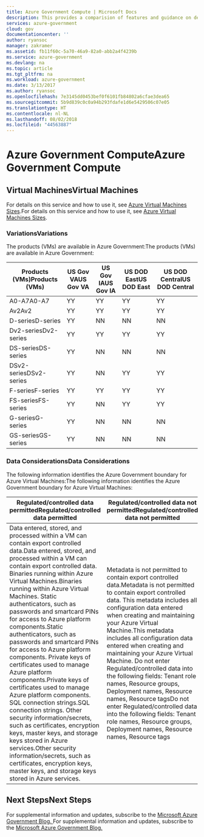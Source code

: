 ```yaml
---
title: Azure Government Compute | Microsoft Docs
description: This provides a comparision of features and guidance on developing applications for Azure Government
services: azure-government
cloud: gov
documentationcenter: ''
author: ryansoc
manager: zakramer
ms.assetid: fb11f60c-5a70-46a9-82a0-abb2a4f4239b
ms.service: azure-government
ms.devlang: na
ms.topic: article
ms.tgt_pltfrm: na
ms.workload: azure-government
ms.date: 3/13/2017
ms.author: ryansoc
ms.openlocfilehash: 7e3145dd0453bef0f6101fb84802a6cfae3dea65
ms.sourcegitcommit: 5b9d839c0c0a94b293fdafe1d6e5429506c07e05
ms.translationtype: HT
ms.contentlocale: nl-NL
ms.lasthandoff: 08/02/2018
ms.locfileid: "44563887"
---
```

# <a name="azure-government-compute"></a><span data-ttu-id="56a14-103">Azure Government Compute</span><span class="sxs-lookup"><span data-stu-id="56a14-103">Azure Government Compute</span></span>
## <a name="virtual-machines"></a><span data-ttu-id="56a14-104">Virtual Machines</span><span class="sxs-lookup"><span data-stu-id="56a14-104">Virtual Machines</span></span>
<span data-ttu-id="56a14-105">For details on this service and how to use it, see [Azure Virtual Machines Sizes](../virtual-machines/windows/sizes.md?toc=%2fazure%2fvirtual-machines%2fwindows%2ftoc.json).</span><span class="sxs-lookup"><span data-stu-id="56a14-105">For details on this service and how to use it, see [Azure Virtual Machines Sizes](../virtual-machines/windows/sizes.md?toc=%2fazure%2fvirtual-machines%2fwindows%2ftoc.json).</span></span>

### <a name="variations"></a><span data-ttu-id="56a14-106">Variations</span><span class="sxs-lookup"><span data-stu-id="56a14-106">Variations</span></span>
<span data-ttu-id="56a14-107">The products (VMs) are available in Azure Government:</span><span class="sxs-lookup"><span data-stu-id="56a14-107">The products (VMs) are available in Azure Government:</span></span>

| <span data-ttu-id="56a14-108">Products (VMs)</span><span class="sxs-lookup"><span data-stu-id="56a14-108">Products (VMs)</span></span> | <span data-ttu-id="56a14-109">US Gov VA</span><span class="sxs-lookup"><span data-stu-id="56a14-109">US Gov VA</span></span> | <span data-ttu-id="56a14-110">US Gov IA</span><span class="sxs-lookup"><span data-stu-id="56a14-110">US Gov IA</span></span> | <span data-ttu-id="56a14-111">US DOD East</span><span class="sxs-lookup"><span data-stu-id="56a14-111">US DOD East</span></span> | <span data-ttu-id="56a14-112">US DOD Central</span><span class="sxs-lookup"><span data-stu-id="56a14-112">US DOD Central</span></span>
| --- | --- | --- |--- |--- |
| <span data-ttu-id="56a14-113">A0-A7</span><span class="sxs-lookup"><span data-stu-id="56a14-113">A0-A7</span></span> |<span data-ttu-id="56a14-114">Y</span><span class="sxs-lookup"><span data-stu-id="56a14-114">Y</span></span> |<span data-ttu-id="56a14-115">Y</span><span class="sxs-lookup"><span data-stu-id="56a14-115">Y</span></span> |<span data-ttu-id="56a14-116">Y</span><span class="sxs-lookup"><span data-stu-id="56a14-116">Y</span></span> |<span data-ttu-id="56a14-117">Y</span><span class="sxs-lookup"><span data-stu-id="56a14-117">Y</span></span> |<span data-ttu-id="56a14-118">Y</span><span class="sxs-lookup"><span data-stu-id="56a14-118">Y</span></span> |
| <span data-ttu-id="56a14-119">Av2</span><span class="sxs-lookup"><span data-stu-id="56a14-119">Av2</span></span> |<span data-ttu-id="56a14-120">Y</span><span class="sxs-lookup"><span data-stu-id="56a14-120">Y</span></span> |<span data-ttu-id="56a14-121">Y</span><span class="sxs-lookup"><span data-stu-id="56a14-121">Y</span></span> |<span data-ttu-id="56a14-122">Y</span><span class="sxs-lookup"><span data-stu-id="56a14-122">Y</span></span> |<span data-ttu-id="56a14-123">Y</span><span class="sxs-lookup"><span data-stu-id="56a14-123">Y</span></span> |<span data-ttu-id="56a14-124">Y</span><span class="sxs-lookup"><span data-stu-id="56a14-124">Y</span></span> |
| <span data-ttu-id="56a14-125">D-series</span><span class="sxs-lookup"><span data-stu-id="56a14-125">D-series</span></span> |<span data-ttu-id="56a14-126">Y</span><span class="sxs-lookup"><span data-stu-id="56a14-126">Y</span></span> |<span data-ttu-id="56a14-127">N</span><span class="sxs-lookup"><span data-stu-id="56a14-127">N</span></span> |<span data-ttu-id="56a14-128">N</span><span class="sxs-lookup"><span data-stu-id="56a14-128">N</span></span> |<span data-ttu-id="56a14-129">N</span><span class="sxs-lookup"><span data-stu-id="56a14-129">N</span></span> |
| <span data-ttu-id="56a14-130">Dv2-series</span><span class="sxs-lookup"><span data-stu-id="56a14-130">Dv2-series</span></span> |<span data-ttu-id="56a14-131">Y</span><span class="sxs-lookup"><span data-stu-id="56a14-131">Y</span></span> |<span data-ttu-id="56a14-132">Y</span><span class="sxs-lookup"><span data-stu-id="56a14-132">Y</span></span> |<span data-ttu-id="56a14-133">Y</span><span class="sxs-lookup"><span data-stu-id="56a14-133">Y</span></span> |<span data-ttu-id="56a14-134">Y</span><span class="sxs-lookup"><span data-stu-id="56a14-134">Y</span></span> |
| <span data-ttu-id="56a14-135">DS-series</span><span class="sxs-lookup"><span data-stu-id="56a14-135">DS-series</span></span> |<span data-ttu-id="56a14-136">Y</span><span class="sxs-lookup"><span data-stu-id="56a14-136">Y</span></span> |<span data-ttu-id="56a14-137">N</span><span class="sxs-lookup"><span data-stu-id="56a14-137">N</span></span> |<span data-ttu-id="56a14-138">N</span><span class="sxs-lookup"><span data-stu-id="56a14-138">N</span></span> |<span data-ttu-id="56a14-139">N</span><span class="sxs-lookup"><span data-stu-id="56a14-139">N</span></span> |
| <span data-ttu-id="56a14-140">DSv2-series</span><span class="sxs-lookup"><span data-stu-id="56a14-140">DSv2-series</span></span> |<span data-ttu-id="56a14-141">Y</span><span class="sxs-lookup"><span data-stu-id="56a14-141">Y</span></span> |<span data-ttu-id="56a14-142">N</span><span class="sxs-lookup"><span data-stu-id="56a14-142">N</span></span> |<span data-ttu-id="56a14-143">Y</span><span class="sxs-lookup"><span data-stu-id="56a14-143">Y</span></span> |<span data-ttu-id="56a14-144">Y</span><span class="sxs-lookup"><span data-stu-id="56a14-144">Y</span></span> |
| <span data-ttu-id="56a14-145">F-series</span><span class="sxs-lookup"><span data-stu-id="56a14-145">F-series</span></span> |<span data-ttu-id="56a14-146">Y</span><span class="sxs-lookup"><span data-stu-id="56a14-146">Y</span></span> |<span data-ttu-id="56a14-147">Y</span><span class="sxs-lookup"><span data-stu-id="56a14-147">Y</span></span> |<span data-ttu-id="56a14-148">Y</span><span class="sxs-lookup"><span data-stu-id="56a14-148">Y</span></span> |<span data-ttu-id="56a14-149">Y</span><span class="sxs-lookup"><span data-stu-id="56a14-149">Y</span></span> |
| <span data-ttu-id="56a14-150">FS-series</span><span class="sxs-lookup"><span data-stu-id="56a14-150">FS-series</span></span> |<span data-ttu-id="56a14-151">Y</span><span class="sxs-lookup"><span data-stu-id="56a14-151">Y</span></span> |<span data-ttu-id="56a14-152">N</span><span class="sxs-lookup"><span data-stu-id="56a14-152">N</span></span> |<span data-ttu-id="56a14-153">Y</span><span class="sxs-lookup"><span data-stu-id="56a14-153">Y</span></span> |<span data-ttu-id="56a14-154">Y</span><span class="sxs-lookup"><span data-stu-id="56a14-154">Y</span></span> |
| <span data-ttu-id="56a14-155">G-series</span><span class="sxs-lookup"><span data-stu-id="56a14-155">G-series</span></span> |<span data-ttu-id="56a14-156">Y</span><span class="sxs-lookup"><span data-stu-id="56a14-156">Y</span></span> |<span data-ttu-id="56a14-157">N</span><span class="sxs-lookup"><span data-stu-id="56a14-157">N</span></span> |<span data-ttu-id="56a14-158">N</span><span class="sxs-lookup"><span data-stu-id="56a14-158">N</span></span> |<span data-ttu-id="56a14-159">N</span><span class="sxs-lookup"><span data-stu-id="56a14-159">N</span></span> |
| <span data-ttu-id="56a14-160">GS-series</span><span class="sxs-lookup"><span data-stu-id="56a14-160">GS-series</span></span> |<span data-ttu-id="56a14-161">Y</span><span class="sxs-lookup"><span data-stu-id="56a14-161">Y</span></span> |<span data-ttu-id="56a14-162">N</span><span class="sxs-lookup"><span data-stu-id="56a14-162">N</span></span> |<span data-ttu-id="56a14-163">N</span><span class="sxs-lookup"><span data-stu-id="56a14-163">N</span></span> |<span data-ttu-id="56a14-164">N</span><span class="sxs-lookup"><span data-stu-id="56a14-164">N</span></span> |

### <a name="data-considerations"></a><span data-ttu-id="56a14-165">Data Considerations</span><span class="sxs-lookup"><span data-stu-id="56a14-165">Data Considerations</span></span>
<span data-ttu-id="56a14-166">The following information identifies the Azure Government boundary for Azure Virtual Machines:</span><span class="sxs-lookup"><span data-stu-id="56a14-166">The following information identifies the Azure Government boundary for Azure Virtual Machines:</span></span>

| <span data-ttu-id="56a14-167">Regulated/controlled data permitted</span><span class="sxs-lookup"><span data-stu-id="56a14-167">Regulated/controlled data permitted</span></span> | <span data-ttu-id="56a14-168">Regulated/controlled data not permitted</span><span class="sxs-lookup"><span data-stu-id="56a14-168">Regulated/controlled data not permitted</span></span> |
| --- | --- |
| <span data-ttu-id="56a14-169">Data entered, stored, and processed within a VM can contain export controlled data.</span><span class="sxs-lookup"><span data-stu-id="56a14-169">Data entered, stored, and processed within a VM can contain export controlled data.</span></span> <span data-ttu-id="56a14-170">Binaries running within Azure Virtual Machines.</span><span class="sxs-lookup"><span data-stu-id="56a14-170">Binaries running within Azure Virtual Machines.</span></span> <span data-ttu-id="56a14-171">Static authenticators, such as passwords and smartcard PINs for access to Azure platform components.</span><span class="sxs-lookup"><span data-stu-id="56a14-171">Static authenticators, such as passwords and smartcard PINs for access to Azure platform components.</span></span> <span data-ttu-id="56a14-172">Private keys of certificates used to manage Azure platform components.</span><span class="sxs-lookup"><span data-stu-id="56a14-172">Private keys of certificates used to manage Azure platform components.</span></span> <span data-ttu-id="56a14-173">SQL connection strings.</span><span class="sxs-lookup"><span data-stu-id="56a14-173">SQL connection strings.</span></span>  <span data-ttu-id="56a14-174">Other security information/secrets, such as certificates, encryption keys, master keys, and storage keys stored in Azure services.</span><span class="sxs-lookup"><span data-stu-id="56a14-174">Other security information/secrets, such as certificates, encryption keys, master keys, and storage keys stored in Azure services.</span></span> |<span data-ttu-id="56a14-175">Metadata is not permitted to contain export controlled data.</span><span class="sxs-lookup"><span data-stu-id="56a14-175">Metadata is not permitted to contain export controlled data.</span></span> <span data-ttu-id="56a14-176">This metadata includes all configuration data entered when creating and maintaining your Azure Virtual Machine.</span><span class="sxs-lookup"><span data-stu-id="56a14-176">This metadata includes all configuration data entered when creating and maintaining your Azure Virtual Machine.</span></span>  <span data-ttu-id="56a14-177">Do not enter Regulated/controlled data into the following fields:  Tenant role names, Resource groups, Deployment names, Resource names, Resource tags</span><span class="sxs-lookup"><span data-stu-id="56a14-177">Do not enter Regulated/controlled data into the following fields:  Tenant role names, Resource groups, Deployment names, Resource names, Resource tags</span></span> |

## <a name="next-steps"></a><span data-ttu-id="56a14-178">Next Steps</span><span class="sxs-lookup"><span data-stu-id="56a14-178">Next Steps</span></span>
<span data-ttu-id="56a14-179">For supplemental information and updates, subscribe to the <a href="https://blogs.msdn.microsoft.com/azuregov/">Microsoft Azure Government Blog. </a></span><span class="sxs-lookup"><span data-stu-id="56a14-179">For supplemental information and updates, subscribe to the <a href="https://blogs.msdn.microsoft.com/azuregov/">Microsoft Azure Government Blog. </a></span></span>

